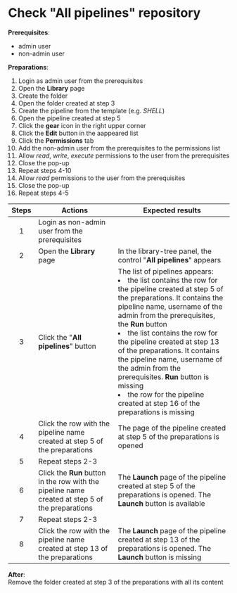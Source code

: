 # Check "All pipelines" repository

**Prerequisites**:

- admin user
- non-admin user

**Preparations**:

1. Login as admin user from the prerequisites
2. Open the **Library** page
3. Create the folder
4. Open the folder created at step 3
5. Create the pipeline from the template (e.g. _SHELL_)
6. Open the pipeline created at step 5
7. Click the **gear** icon in the right upper corner
8. Click the **Edit** button in the aappeared list
9. Click the **Permissions** tab
10. Add the non-admin user from the prerequisites to the permissions list
11. Allow _read_, _write_, _execute_ permissions to the user from the prerequisites
12. Close the pop-up
13. Repeat steps 4-10
14. Allow _read_ permissions to the user from the prerequisites
15. Close the pop-up
16. Repeat steps 4-5

| Steps | Actions | Expected results |
| :---: | --- | --- |
| 1 | Login as non-admin user from the prerequisites | |
| 2 | Open the **Library** page | In the library-tree panel, the control "**All pipelines**" appears |
| 3 | Click the "**All pipelines**" button | The list of pipelines appears: <li> the list contains the row for the pipeline created at step 5 of the preparations. It contains the pipeline name, username of the admin from the prerequisites, the **Run** button <li> the list contains the row for the pipeline created at step 13 of the preparations. It contains the pipeline name, username of the admin from the prerequisites. **Run** button is missing <li> the row for the pipeline created at step 16 of the preparations is missing |
| 4 | Click the row with the pipeline name created at step 5 of the preparations | The page of the pipeline created at step 5 of the preparations is opened |
| 5 | Repeat steps 2-3 | |
| 6 | Click the **Run** button in the row with the pipeline name created at step 5 of the preparations | The **Launch** page of the pipeline created at step 5 of the preparations is opened. The **Launch** button is available |
| 7 | Repeat steps 2-3 | |
| 8 | Click the row with the pipeline name created at step 13 of the preparations | The **Launch** page of the pipeline created at step 13 of the preparations is opened. The **Launch** button is missing |

**After**:  
Remove the folder created at step 3 of the preparations with all its content